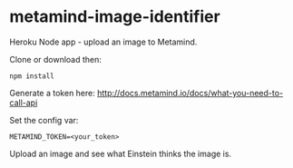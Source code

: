 # metamind-image-identifier
Heroku Node app - upload an image to Metamind. 

Clone or download then:

`npm install`

Generate a token here: http://docs.metamind.io/docs/what-you-need-to-call-api

Set the config var:

`METAMIND_TOKEN=<your_token>`

Upload an image and see what Einstein thinks the image is. 
